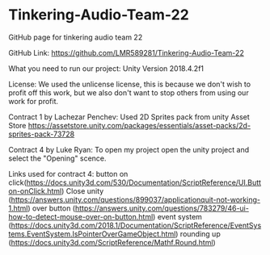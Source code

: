 # Tinkering-Audio-Team-22
GitHub page for tinkering audio team 22

GitHub Link:
https://github.com/LMR589281/Tinkering-Audio-Team-22

What you need to run our project:
Unity Version 2018.4.2f1

License:
We used the unlicense license, this is because we don't wish to profit off this work, but we also don't want to stop others from using our work for profit.  

Contract 1 by Lachezar Penchev:
Used 2D Sprites pack from unity Asset Store
https://assetstore.unity.com/packages/essentials/asset-packs/2d-sprites-pack-73728

Contract 4 by Luke Ryan:
To open my project open the unity project and select the "Opening" scence.

Links used for contract 4:
button on click(https://docs.unity3d.com/530/Documentation/ScriptReference/UI.Button-onClick.html)
Close unity (https://answers.unity.com/questions/899037/applicationquit-not-working-1.html)
over button (https://answers.unity.com/questions/783279/46-ui-how-to-detect-mouse-over-on-button.html)
event system (https://docs.unity3d.com/2018.1/Documentation/ScriptReference/EventSystems.EventSystem.IsPointerOverGameObject.html)
rounding up (https://docs.unity3d.com/ScriptReference/Mathf.Round.html)
